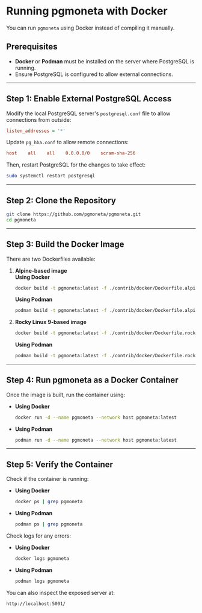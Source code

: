 # Running pgmoneta with Docker

You can run `pgmoneta` using Docker instead of compiling it manually.

## Prerequisites

- **Docker** or **Podman** must be installed on the server where PostgreSQL is running.
- Ensure PostgreSQL is configured to allow external connections.

---

## Step 1: Enable External PostgreSQL Access

Modify the local PostgreSQL server's `postgresql.conf` file to allow connections from outside:
```ini
listen_addresses = '*'
```

Update `pg_hba.conf` to allow remote connections:
```ini
host    all    all    0.0.0.0/0    scram-sha-256
```

Then, restart PostgreSQL for the changes to take effect:
```sh
sudo systemctl restart postgresql
```

---

## Step 2: Clone the Repository
```sh
git clone https://github.com/pgmoneta/pgmoneta.git
cd pgmoneta
```

---

## Step 3: Build the Docker Image


There are two Dockerfiles available:
1. **Alpine-based image**  
   **Using Docker**
   ```sh
   docker build -t pgmoneta:latest -f ./contrib/docker/Dockerfile.alpine .
   ```
   **Using Podman**
   ```sh
   podman build -t pgmoneta:latest -f ./contrib/docker/Dockerfile.alpine .
   ```

2. **Rocky Linux 9-based image**  
   ```sh
   docker build -t pgmoneta:latest -f ./contrib/docker/Dockerfile.rocky9 .
   ```
   **Using Podman**
   ```sh
   podman build -t pgmoneta:latest -f ./contrib/docker/Dockerfile.rocky9 .
   ```

---

## Step 4: Run pgmoneta as a Docker Container

Once the image is built, run the container using:
- **Using Docker**
   ```sh
   docker run -d --name pgmoneta --network host pgmoneta:latest
   ```
- **Using Podman**
   ```sh
   podman run -d --name pgmoneta --network host pgmoneta:latest
   ```

---

## Step 5: Verify the Container

Check if the container is running: 

- **Using Docker**
   ```sh
   docker ps | grep pgmoneta
   ```
- **Using Podman**
   ```sh
   podman ps | grep pgmoneta
   ```

Check logs for any errors: 
- **Using Docker**
   ```sh
   docker logs pgmoneta
   ```
- **Using Podman**
   ```sh
   podman logs pgmoneta
   ```

You can also inspect the exposed server at:
```
http://localhost:5001/
```
